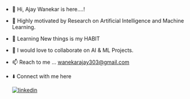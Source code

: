 - 👋 Hi, Ajay Wanekar is here....!
- 👀 Highly motivated by Research on Artificial Intelligence and Machine Learning.
- 🌱 Learning New things is my HABIT
- 💞️ I would love to collaborate on AI & ML Projects.
- 📫 Reach to me ... wanekarajay303@gmail.com
- ⬇️ Connect with me here

  [![linkedin](https://img.shields.io/badge/linkedin-0A66C2?style=for-the-badge&logo=linkedin&logoColor=white)](https://www.linkedin.com/in/ajay-wanekar-245a50230/)

<!---
ajaywanekar/ajaywanekar is a ✨ special ✨ repository because its `README.md` (this file) appears on your GitHub profile.
You can click the Preview link to take a look at your changes.
--->
